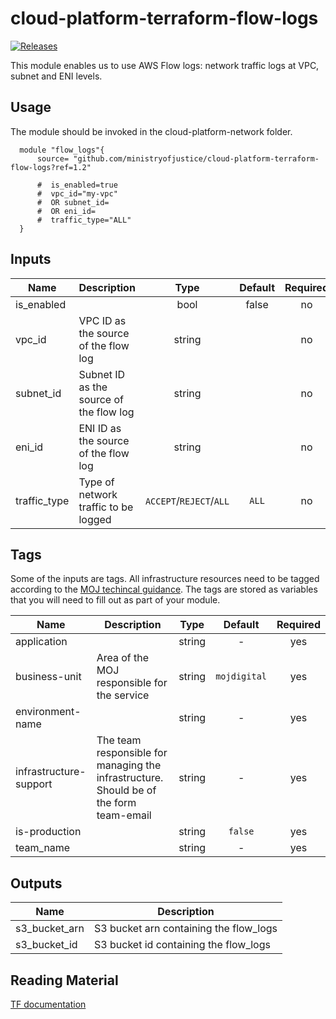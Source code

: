 # cloud-platform-terraform-flow-logs

[![Releases](https://img.shields.io/github/release/ministryofjustice/cloud-platform-terraform-flow-logs/all.svg?style=flat-square)](https://github.com/ministryofjustice/cloud-platform-terraform-flow-logs/releases)

This module enables us to use AWS Flow logs: network traffic logs at VPC, subnet and ENI levels.
## Usage

The module should be invoked in the cloud-platform-network folder.

```hcl
  module "flow_logs"{
      source= "github.com/ministryofjustice/cloud-platform-terraform-flow-logs?ref=1.2"
      
      #  is_enabled=true
      #  vpc_id="my-vpc" 
      #  OR subnet_id=
      #  OR eni_id=
      #  traffic_type="ALL"
  }
```
## Inputs


| Name | Description | Type | Default | Required |
|------|-------------|:----:|:-----:|:-----:|
| is_enabled | | bool | false| no |
| vpc_id | VPC ID as the source of the flow log| string |  | no |
| subnet_id | Subnet ID as the source of the flow log| string |  | no |
| eni_id | ENI ID as the source of the flow log| string |  | no |
| traffic_type | Type of network traffic to be logged | `ACCEPT`/`REJECT`/`ALL` | `ALL`| no |


## Tags

Some of the inputs are tags. All infrastructure resources need to be tagged according to the [MOJ techincal guidance](https://ministryofjustice.github.io/technical-guidance/standards/documenting-infrastructure-owners/#documenting-owners-of-infrastructure). The tags are stored as variables that you will need to fill out as part of your module.

| Name | Description | Type | Default | Required |
|------|-------------|:----:|:-----:|:-----:|
| application |  | string | - | yes |
| business-unit | Area of the MOJ responsible for the service | string | `mojdigital` | yes |
| environment-name |  | string | - | yes |
| infrastructure-support | The team responsible for managing the infrastructure. Should be of the form team-email | string | - | yes |
| is-production |  | string | `false` | yes |
| team_name |  | string | - | yes |


## Outputs


| Name | Description |
|------|-------------|
| s3_bucket_arn | S3 bucket arn containing the flow_logs|
| s3_bucket_id | S3 bucket id containing the flow_logs|

## Reading Material

[TF documentation](https://registry.terraform.io/providers/hashicorp/aws/latest/docs/resources/flow_log)
